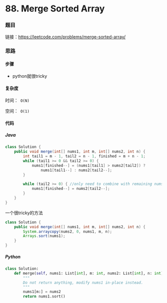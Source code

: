 

# 88. Merge Sorted Array



### 题目

链接：https://leetcode.com/problems/merge-sorted-array/



### 思路

#### 步骤

- python就很tricky



#### 复杂度

时间：` O(N)`

空间：` O(1)`



#### 代码

##### Java

```java
class Solution {
    public void merge(int[] nums1, int m, int[] nums2, int n) {
        int tail1 = m - 1, tail2 = n - 1, finished = m + n - 1;
        while (tail1 >= 0 && tail2 >= 0) {
            nums1[finished--] = (nums1[tail1] > nums2[tail2]) ? 
                nums1[tail1--] : nums2[tail2--];
        }
        
        while (tail2 >= 0) { //only need to combine with remaining nums2
            nums1[finished--] = nums2[tail2--];
        }
    }
}
```



一个很tricky的方法

```java
class Solution {
    public void merge(int[] nums1, int m, int[] nums2, int n) {
        System.arraycopy(nums2, 0, nums1, m, n);
        Arrays.sort(nums1);
    }
}
```



##### Python

```python
class Solution:
    def merge(self, nums1: List[int], m: int, nums2: List[int], n: int) -> None:
        """
        Do not return anything, modify nums1 in-place instead.
        """
        nums1[m:] = nums2
        return nums1.sort()
```

